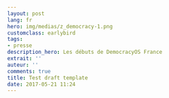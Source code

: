 ```yaml
---
layout: post
lang: fr
hero: img/medias/z_democracy-1.png
customclass: earlybird
tags:
- presse
description_hero: Les débuts de DemocracyOS France
extrait: ''
auteur: ''
comments: true
title: Test draft template
date: 2017-05-21 11:24
---
```

